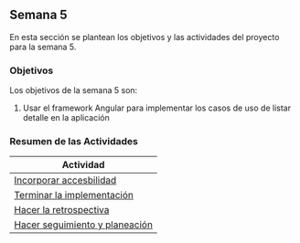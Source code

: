 ## Semana 5

En esta sección se plantean los objetivos y las actividades del proyecto para la semana 5.

### Objetivos

Los objetivos de la semana 5 son:

1. Usar el framework Angular para implementar los casos de uso de listar detalle en la aplicación

### Resumen de las Actividades

| Actividad                                    |
| -------------------------------------------- |
| [Incorporar accesbilidad ](s5_accesibilidad) |
| [Terminar la implementación](s5_terminar)    |
| [Hacer la retrospectiva](s4_retrospectiva)   |
| [Hacer seguimiento y planeación ](s5_syp)    |
